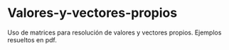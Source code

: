 # Valores-y-vectores-propios
Uso de matrices para resolución de valores y vectores propios. Ejemplos resueltos en pdf.
